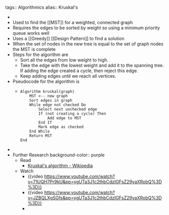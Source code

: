 tags:: Algorithmics
alias:: Kruskal's

-
- Used to find the [[MST]] for a weighted, connected graph
- Requires the edges to be sorted by weight so using a minimum priority queue works well
- Uses a [[Greedy]] [[Design Pattern]] to find a solution
- When the set of nodes in the new tree is equal to the set of graph nodes the MST is complete
- Steps for the algorithm are
	- Sort all the edges from low weight to high.
	- Take the edge with the lowest weight and add it to the spanning tree. If adding the edge created a cycle, then reject this edge.
	- Keep adding edges until we reach all vertices.
- Pseudocode for the algorithm is
	- ```
	  Algorithm kruskal(graph)
	      MST <-- new graph
	      Sort edges in graph
	      While edge not checked Do
	          Select next unchecked edge
	          If (not creating a cycle) Then
	              Add edge to MST
	          End If
	          Mark edge as checked
	      End While
	      Return MST
	  End
	  ```
-
- Further Research
  background-color:: purple
	- Read
		- [Kruskal's algorithm - Wikipedia](https://en.wikipedia.org/wiki/Kruskal%27s_algorithm)
	- Watch
		- {{video https://www.youtube.com/watch?v=71UQH7Pr9kU&pp=ygUTa3J1c2thbCdzIGFsZ29yaXRobQ%3D%3D}}
		- {{video https://www.youtube.com/watch?v=JZBQLXgSGfs&pp=ygUTa3J1c2thbCdzIGFsZ29yaXRobQ%3D%3D}}
		-